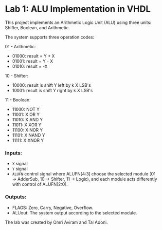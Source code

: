 # Lab 1: ALU Implementation in VHDL

This project implements an Arithmetic Logic Unit (ALU) using three units: Shifter, Boolean, and Arithmetic.

The system supports three operation codes:

01 - Arithmetic:
- 01000: result = Y + X
- 01001: result = Y - X
- 01010: result = -X

10 - Shifter:
- 10000: result is shift Y left by k X LSB's
- 10001: result is shift Y right by k X LSB's

11 - Boolean:
- 11000: NOT Y
- 11001: X OR Y
- 11010: X AND Y
- 11011: X XOR Y
- 11100: X NOR Y
- 11101: X NAND Y
- 11111: X XNOR Y

### Inputs:
- `X` signal
- `Y` signal
- `ALUFN` control signal where ALUFN[4:3] choose the selected module (01 -> AdderSub, 10 -> Shifter, 11 -> Logic), and each module acts differently with control of ALUFN[2:0].

### Outputs:
- FLAGS: Zero, Carry, Negative, Overflow.
- ALUout: The system output according to the selected module.

The lab was created by Omri Aviram and Tal Adoni.

